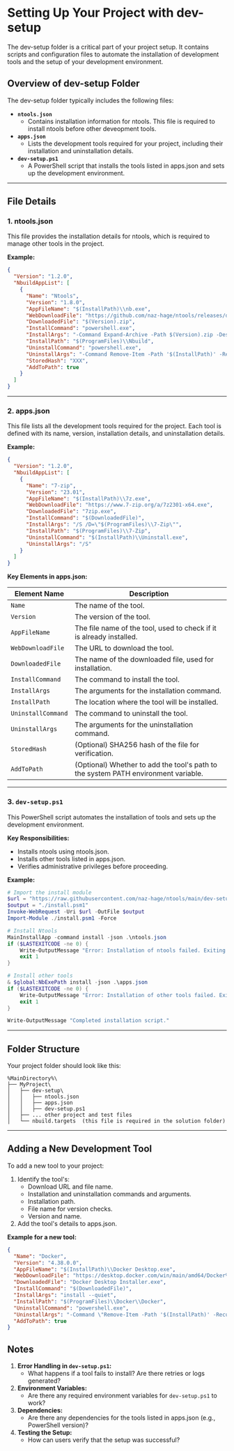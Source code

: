 # Setting Up Your Project with dev-setup

The dev-setup folder is a critical part of your project setup. It contains scripts and configuration files to automate the installation of development tools and the setup of your development environment.

## Overview of dev-setup Folder

The dev-setup folder typically includes the following files:

- **`ntools.json`**  
    - Contains installation information for ntools. This file is required to install ntools before other deveopment tools.
- **`apps.json`**  
    - Lists the development tools required for your project, including their installation and uninstallation details.
- **`dev-setup.ps1`**  
    - A PowerShell script that installs the tools listed in apps.json and sets up the development environment.

---

## File Details

### 1. ntools.json
This file provides the installation details for ntools, which is required to manage other tools in the project.

**Example:**
```json
{
  "Version": "1.2.0",
  "NbuildAppList": [
    {
      "Name": "Ntools",
      "Version": "1.8.0",
      "AppFileName": "$(InstallPath)\\nb.exe",
      "WebDownloadFile": "https://github.com/naz-hage/ntools/releases/download/$(Version)/$(Version).zip",
      "DownloadedFile": "$(Version).zip",
      "InstallCommand": "powershell.exe",
      "InstallArgs": "-Command Expand-Archive -Path $(Version).zip -DestinationPath '$(InstallPath)' -Force",
      "InstallPath": "$(ProgramFiles)\\Nbuild",
      "UninstallCommand": "powershell.exe",
      "UninstallArgs": "-Command Remove-Item -Path '$(InstallPath)' -Recurse -Force",
      "StoredHash": "XXX",
      "AddToPath": true
    }
  ]
}
```

---

### 2. apps.json
This file lists all the development tools required for the project. Each tool is defined with its name, version, installation details, and uninstallation details.

**Example:**
```json
{
  "Version": "1.2.0",
  "NbuildAppList": [
    {
      "Name": "7-zip",
      "Version": "23.01",
      "AppFileName": "$(InstallPath)\\7z.exe",
      "WebDownloadFile": "https://www.7-zip.org/a/7z2301-x64.exe",
      "DownloadedFile": "7zip.exe",
      "InstallCommand": "$(DownloadedFile)",
      "InstallArgs": "/S /D=\"$(ProgramFiles)\\7-Zip\"",
      "InstallPath": "$(ProgramFiles)\\7-Zip",
      "UninstallCommand": "$(InstallPath)\\Uninstall.exe",
      "UninstallArgs": "/S"
    }
  ]
}
```

**Key Elements in apps.json:**

| Element Name       | Description                                                                 |
|--------------------|-----------------------------------------------------------------------------|
| `Name`            | The name of the tool.                                                      |
| `Version`         | The version of the tool.                                                   |
| `AppFileName`     | The file name of the tool, used to check if it is already installed.        |
| `WebDownloadFile` | The URL to download the tool.                                               |
| `DownloadedFile`  | The name of the downloaded file, used for installation.                    |
| `InstallCommand`  | The command to install the tool.                                            |
| `InstallArgs`     | The arguments for the installation command.                                 |
| `InstallPath`     | The location where the tool will be installed.                              |
| `UninstallCommand`| The command to uninstall the tool.                                          |
| `UninstallArgs`   | The arguments for the uninstallation command.                               |
| `StoredHash`      | (Optional) SHA256 hash of the file for verification.                        |
| `AddToPath`       | (Optional) Whether to add the tool's path to the system PATH environment variable. |

---

### 3. `dev-setup.ps1`
This PowerShell script automates the installation of tools and sets up the development environment.

**Key Responsibilities:**
- Installs ntools using ntools.json.
- Installs other tools listed in apps.json.
- Verifies administrative privileges before proceeding.

**Example:**
```powershell
# Import the install module
$url = "https://raw.githubusercontent.com/naz-hage/ntools/main/dev-setup/install.psm1"
$output = "./install.psm1"
Invoke-WebRequest -Uri $url -OutFile $output
Import-Module ./install.psm1 -Force

# Install Ntools
MainInstallApp -command install -json .\ntools.json
if ($LASTEXITCODE -ne 0) {
    Write-OutputMessage "Error: Installation of ntools failed. Exiting script."
    exit 1
}

# Install other tools
& $global:NbExePath install -json .\apps.json
if ($LASTEXITCODE -ne 0) {
    Write-OutputMessage "Error: Installation of other tools failed. Exiting script."
    exit 1
}

Write-OutputMessage "Completed installation script."
```

---

## Folder Structure

Your project folder should look like this:
```plaintext
%MainDirectory%\
├── MyProject\
│   ├── dev-setup\
│   │   ├── ntools.json
│   │   ├── apps.json
│   │   ├── dev-setup.ps1
│   ├── ... other project and test files
│   └── nbuild.targets  (this file is required in the solution folder)
```

---

## Adding a New Development Tool

To add a new tool to your project:
1. Identify the tool's:
   - Download URL and file name.
   - Installation and uninstallation commands and arguments.
   - Installation path.
   - File name for version checks.
   - Version and name.
2. Add the tool's details to apps.json.

**Example for a new tool:**
```json
{
  "Name": "Docker",
  "Version": "4.38.0.0",
  "AppFileName": "$(InstallPath)\\Docker Desktop.exe",
  "WebDownloadFile": "https://desktop.docker.com/win/main/amd64/Docker%20Desktop%20Installer.exe",
  "DownloadedFile": "Docker Desktop Installer.exe",
  "InstallCommand": "$(DownloadedFile)",
  "InstallArgs": "install --quiet",
  "InstallPath": "$(ProgramFiles)\\Docker\\Docker",
  "UninstallCommand": "powershell.exe",
  "UninstallArgs": "-Command \"Remove-Item -Path '$(InstallPath)' -Recurse -Force\"",
  "AddToPath": true
}
```

## Notes

1. **Error Handling in `dev-setup.ps1`:**
    - What happens if a tool fails to install? Are there retries or logs generated?
2. **Environment Variables:**
    - Are there any required environment variables for `dev-setup.ps1` to work?
3. **Dependencies:**
    - Are there any dependencies for the tools listed in apps.json (e.g., PowerShell version)?
4. **Testing the Setup:**
    - How can users verify that the setup was successful?